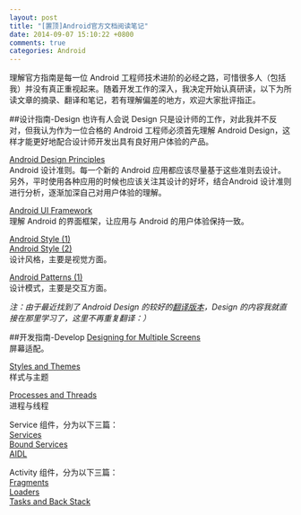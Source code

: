 ```yaml
---
layout: post
title: "[置顶]Android官方文档阅读笔记"
date: 2014-09-07 15:10:22 +0800
comments: true
categories: Android
---
```

理解官方指南是每一位 Android 工程师技术进阶的必经之路，可惜很多人（包括我）并没有真正重视起来。随着开发工作的深入，我决定开始认真研读，以下为所读文章的摘录、翻译和笔记，若有理解偏差的地方，欢迎大家批评指正。
<!--more-->

##设计指南-Design
也许有人会说 Design 只是设计师的工作，对此我并不反对，但我认为作为一位合格的 Android 工程师必须首先理解 Android Design，这样才能更好地配合设计师开发出具有良好用户体验的产品。

[Android Design Principles](http://blog.xuanxi.me/blog/2014/07/13/android-design-principles/)  
Android 设计准则。每一个新的 Android 应用都应该尽量基于这些准则去设计。另外，平时使用各种应用的时候也应该关注其设计的好坏，结合Android 设计准则进行分析，逐渐加深自己对用户体验的理解。  

[Android UI Framework](http://blog.xuanxi.me/blog/2014/07/15/android-ui-framework/)  
理解 Android 的界面框架，让应用与 Android 的用户体验保持一致。  

[Android Style (1)](http://blog.xuanxi.me/blog/2014/07/16/android-style-1/)  
[Android Style (2)](http://blog.xuanxi.me/blog/2014/07/29/android-style-2/)  
设计风格，主要是视觉方面。

[Android Patterns (1)](http://blog.xuanxi.me/blog/2014/07/16/android-patterns-1/)  
设计模式，主要是交互方面。

*注：由于最近找到了 Android Design 的较好的[翻译版本](http://adchs.github.io/)，Design 的内容我就直接在那里学习了，这里不再重复翻译：）*

##开发指南-Develop
[Designing for Multiple Screens](http://blog.xuanxi.me/blog/2014/07/17/designing-for-multiple-screens/)  
屏幕适配。

[Styles and Themes](http://blog.xuanxi.me/blog/2014/07/24/styles-and-themes/)  
样式与主题

[Processes and Threads](http://blog.xuanxi.me/blog/2014/08/23/android-processes-and-threads/)  
进程与线程

Service 组件，分为以下三篇：  
[Services](http://blog.xuanxi.me/blog/2014/08/26/android-services/)  
[Bound Services](http://blog.xuanxi.me/blog/2014/08/28/android-bound-services/)  
[AIDL](http://blog.xuanxi.me/blog/2014/08/28/android-aidl/)

Activity 组件，分为以下三篇：  
[Fragments](http://blog.xuanxi.me/blog/2014/09/02/android-fragments/)  
[Loaders](http://blog.xuanxi.me/blog/2014/09/02/android-loaders/)  
[Tasks and Back Stack](http://blog.xuanxi.me/blog/2014/09/02/android-tasks-and-back-stack/)